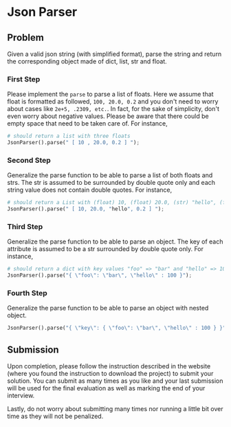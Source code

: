 # Json Parser

## Problem
Given a valid json string (with simplified format), parse the string and return the corresponding object made of dict, list, str and float.

### First Step
Please implement the `parse` to parse a list of floats. Here we assume that float is formatted as followed, `100, 20.0, 0.2` and you don't need to worry about cases like `2e+5, .2309, etc.`. In fact, for the sake of simplicity, don't even worry about negative values. Please be aware that there could be empty space that need to be taken care of. For instance,

~~~python
# should return a list with three floats
JsonParser().parse(" [ 10 , 20.0, 0.2 ] ");
~~~

### Second Step
Generalize the parse function to be able to parse a list of both floats and strs. The str is assumed to be surrounded by double quote only and each string value does not contain double quotes. For instance,

~~~python
# should return a List with (float) 10, (float) 20.0, (str) "hello", (float) 0.2
JsonParser().parse(" [ 10, 20.0, "hello", 0.2 ] ");
~~~

### Third Step
Generalize the parse function to be able to parse an object. The key of each attribute is assumed to be a str surrounded by double quote only. For instance,

~~~python
# should return a dict with key values "foo" => "bar" and "hello" => 100
JsonParser().parse("{ \"foo\": \"bar\", \"hello\" : 100 }");
~~~

### Fourth Step
Generalize the parse function to be able to parse an object with nested object.

~~~python
JsonParser().parse("{ \"key\": { \"foo\": \"bar\", \"hello\" : 100 } }");
~~~

## Submission
Upon completion, please follow the instruction described in the website (where you found the instruction to download the project) to submit your solution. You can submit as many times as you like and your last submission will be used for the final evaluation as well as marking the end of your interview.

Lastly, do not worry about submitting many times nor running a little bit over time as they will not be penalized.

